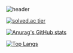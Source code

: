 
![header](https://capsule-render.vercel.app/api?type=Waving&color=auto&height=300&section=header&text=Asci%20Profile&fontSize=90&fontAlign=70&fontColor=555)


[![solved.ac tier](http://mazassumnida.wtf/api/generate_badge?boj=asci)](https://solved.ac/asci)

[![Anurag's GitHub stats](https://github-readme-stats.vercel.app/api?username=asci-00)](https://github.com/anuraghazra/github-readme-stats)

[![Top Langs](https://github-readme-stats.vercel.app/api/top-langs/?username=asci-00&layout=compact)](https://github.com/anuraghazra/github-readme-stats)



